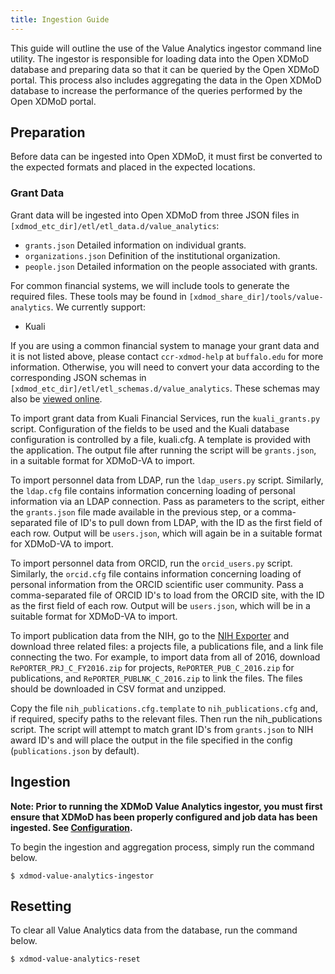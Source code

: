 ```yaml
---
title: Ingestion Guide
---
```


This guide will outline the use of the Value Analytics ingestor command line
utility.  The ingestor is responsible for loading data into the Open XDMoD
database and preparing data so that it can be queried by the Open XDMoD portal.
This process also includes aggregating the data in the Open XDMoD database to
increase the performance of the queries performed by the Open XDMoD portal.

## Preparation

Before data can be ingested into Open XDMoD, it must first be converted to
the expected formats and placed in the expected locations.

### Grant Data

Grant data will be ingested into Open XDMoD from three JSON files in
`[xdmod_etc_dir]/etl/etl_data.d/value_analytics`:

- `grants.json` Detailed information on individual grants.
- `organizations.json` Definition of the institutional organization.
- `people.json` Detailed information on the people associated with grants.

For common financial systems, we will include tools to generate the
required files. These tools may be found in
`[xdmod_share_dir]/tools/value-analytics`. We currently support:

- Kuali

If you are using a common financial system to manage your grant data and it is
not listed above, please contact `ccr-xdmod-help` at `buffalo.edu` for more
information. Otherwise, you will need to convert your data according to the
corresponding JSON schemas in
`[xdmod_etc_dir]/etl/etl_schemas.d/value_analytics`. These schemas may also
be [viewed online](https://github.com/ubccr/xdmod-value-analytics/tree/master/configuration/etl/etl_schemas.d/value_analytics).

To import grant data from Kuali Financial Services, run the `kuali_grants.py`
script. Configuration of the fields to be used and the Kuali database
configuration is controlled by a file, kuali.cfg. A template is provided with
the application. The output file after running the script will be `grants.json`,
in a suitable format for XDMoD-VA to import.

To import personnel data from LDAP, run the `ldap_users.py` script. Similarly,
the `ldap.cfg` file contains information concerning loading of personal
information via an LDAP connection. Pass as parameters to the script, either
the `grants.json` file made available in the previous step, or a comma-separated
file of ID's to pull down from LDAP, with the ID as the first field of each
row. Output will be `users.json`, which will again be in a suitable format for
XDMoD-VA to import.

To import personnel data from ORCID, run the `orcid_users.py` script.
Similarly, the `orcid.cfg` file contains information concerning loading of
personal information from the ORCID scientific user community. Pass a
comma-separated file of ORCID ID's to load from the ORCID site, with the ID as
the first field of each row. Output will be `users.json`, which will be in a
suitable format for XDMoD-VA to import.

To import publication data from the NIH, go to the [NIH
Exporter](https://exporter.nih.gov/ExPORTER_Catalog.aspx) and download three
related files: a projects file, a publications file, and a link file connecting
the two. For example, to import data from all of 2016, download
`RePORTER_PRJ_C_FY2016.zip` for projects, `RePORTER_PUB_C_2016.zip` for
publications, and `RePORTER_PUBLNK_C_2016.zip` to link the files. The files
should be downloaded in CSV format and unzipped.

Copy the file `nih_publications.cfg.template` to `nih_publications.cfg` and, if
required, specify paths to the relevant files. Then run the nih_publications
script. The script will attempt to match grant ID's from `grants.json` to NIH
award ID's and will place the output in the file specified in the config
(`publications.json` by default).

## Ingestion

**Note: Prior to running the XDMoD Value Analytics ingestor, you must first ensure that
XDMoD has been properly configured and job data has been ingested. See
[Configuration](configuration.html).**

To begin the ingestion and aggregation process, simply run the command below.

```
$ xdmod-value-analytics-ingestor
```

## Resetting

To clear all Value Analytics data from the database, run the command below.

```
$ xdmod-value-analytics-reset
```
